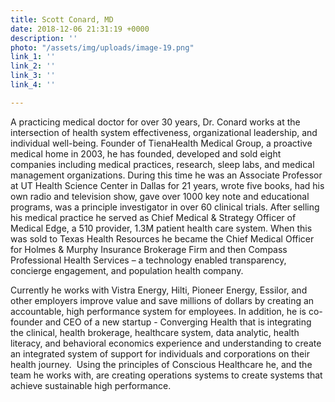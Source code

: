 ```yaml
---
title: Scott Conard, MD
date: 2018-12-06 21:31:19 +0000
description: ''
photo: "/assets/img/uploads/image-19.png"
link_1: ''
link_2: ''
link_3: ''
link_4: ''

---
```

A practicing medical doctor for over 30 years, Dr. Conard works at the intersection of health system effectiveness, organizational leadership, and individual well-being. Founder of TienaHealth Medical Group, a proactive medical home in 2003, he has founded, developed and sold eight companies including medical practices, research, sleep labs, and medical management organizations. During this time he was an Associate Professor at UT Health Science Center in Dallas for 21 years, wrote five books, had his own radio and television show, gave over 1000 key note and educational programs, was a principle investigator in over 60 clinical trials. After selling his medical practice he served as Chief Medical & Strategy Officer of Medical Edge, a 510 provider, 1.3M patient health care system. When this was sold to Texas Health Resources he became the Chief Medical Officer for Holmes & Murphy Insurance Brokerage Firm and then Compass Professional Health Services – a technology enabled transparency, concierge engagement, and population health company.

Currently he works with Vistra Energy, Hilti, Pioneer Energy, Essilor, and other employers improve value and save millions of dollars by creating an accountable, high performance system for employees. In addition, he is co-founder and CEO of a new startup - Converging Health that is integrating the clinical, health brokerage, healthcare system, data analytic, health literacy, and behavioral economics experience and understanding to create an integrated system of support for individuals and corporations on their health journey.  Using the principles of Conscious Healthcare he, and the team he works with, are creating operations systems to create systems that achieve sustainable high performance.